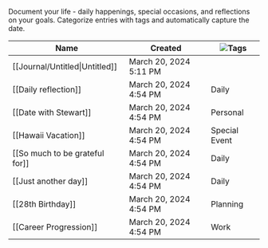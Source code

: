 Document your life - daily happenings, special occasions, and reflections on your goals.
Categorize entries with tags and automatically capture the date.

| Name                           | Created                | ![](https://www.notion.so/icons/tag_gray.svg)Tags |
| ------------------------------ | ---------------------- | ------------------------------------------------- |
| [[Journal/Untitled\|Untitled]] | March 20, 2024 5:11 PM |                                                   |
| [[Daily reflection]]           | March 20, 2024 4:54 PM | Daily                                             |
| [[Date with Stewart]]          | March 20, 2024 4:54 PM | Personal                                          |
| [[Hawaii Vacation]]            | March 20, 2024 4:54 PM | Special Event                                     |
| [[So much to be grateful for]] | March 20, 2024 4:54 PM | Daily                                             |
| [[Just another day]]           | March 20, 2024 4:54 PM | Daily                                             |
| [[28th Birthday]]              | March 20, 2024 4:54 PM | Planning                                          |
| [[Career Progression]]         | March 20, 2024 4:54 PM | Work                                              |
